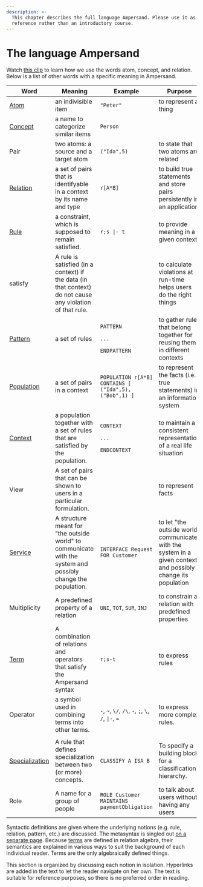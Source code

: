 ```yaml
---
description: >-
  This chapter describes the full language Ampersand. Please use it as a
  reference rather than an introductory course.
---
```


# The language Ampersand

Watch [this clip](https://player.ou.nl/wowzaportlets/#!production/Cq0M1nv) to learn how we use the words atom, concept, and relation. Below is a list of other words with a specific meaning in Ampersand.

| Word | Meaning | Example | Purpose |
| ---- | ------- | ------- | ------- |
| [Atom](atoms.md) | an indivisible item | `"Peter"` | to represent a thing |
| [Concept](the-concept-statement.md) | a name to categorize similar items | `Person` |   |
| Pair | two atoms: a source and a target atom | `("Ida",5)` | to state that two atoms are related |
| [Relation](relations.md) | a set of pairs that is identifyable in a context by its name and type | `r[A*B]` | to build true statements and store pairs persistently in an application |
| [Rule](the-rule-statement.md) | a constraint, which is supposed to remain satisfied. | `r;s \|- t` | to provide meaning in a given context |
| satisfy | A rule is satisfied (in a context) if the data (in that context) do not cause any violation of that rule. |   | to calculate violations at run-time helps users do the right things |
| [Pattern](syntactical-conventions/patterns.md) | a set of rules | <p><code>PATTERN</code></p><p> <code>...</code></p><p><code>ENDPATTERN</code></p> | to gather rules that belong together for reusing them in different contexts |
| [Population](the-population-statement.md) | a set of pairs in a context | `POPULATION r[A*B] CONTAINS [ ("Ida",5), ("Bob",1) ]` | to represent the facts (i.e. true statements) in an information system |
| [Context](context.md) | a population together with a set of rules that are satisfied by the population. | <p><code>CONTEXT</code></p><p> <code>...</code></p><p><code>ENDCONTEXT</code></p> | to maintain a consistent representation of a real life situation |
| View | A set of pairs that can be shown to users in a particular formulation. |   | to represent facts |
| [Service](services/) | A structure meant for "the outside world" to communicate with the system and possibly change the population. | `INTERFACE Request FOR Customer` | to let "the outside world" communicate with the system in a given context and possibly change its population |
| Multiplicity | A predefined property of a relation | `UNI`, `TOT`, `SUR`, `INJ` | to constrain a relation with predefined properties |
| [Term](terms/) | A combination of relations and operators that satisfy the Ampersand syntax | `r;s-t` | to express rules |
| Operator | a symbol used in combining terms into other terms. | `-`, `~`, `\/`, `/\`, `-`, `;`, `\`, `/`, `\|-`, `=` | to express more complex rules. |
|                                             |                                                                    |                    |                                                             |
| [Specialization](the-classify-statement.md) | A rule that defines specialization between two (or more) concepts. | `CLASSIFY A ISA B` | To specify a building block for a classification hierarchy. |
| Role | A name for a group of people | `ROLE Customer MAINTAINS paymentObligation` | to talk about users without having any users |

Syntactic definitions are given where the underlying notions (e.g. rule, relation, pattern, etc.) are discussed. The metasyntax is singled out [on a separate page](how-to-read-syntax-statements.md). Because [terms](terms/) are defined in relation algebra, their semantics are explained in various ways to suit the background of each individual reader. Terms are the only algebraically defined things.

This section is organized by discussing each notion in isolation. Hyperlinks are added in the text to let the reader navigate on her own. The text is suitable for reference purposes, so there is no preferred order in reading.
